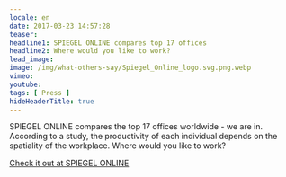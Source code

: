 ```yaml
---
locale: en
date: 2017-03-23 14:57:28
teaser: 
headline1: SPIEGEL ONLINE compares top 17 offices
headline2: Where would you like to work?
lead_image:
image: /img/what-others-say/Spiegel_Online_logo.svg.png.webp
vimeo: 
youtube:
tags: [ Press ]
hideHeaderTitle: true
---
```


SPIEGEL ONLINE compares the top 17 offices worldwide - we are in. According to a study, the productivity of each individual depends on the spatiality of the workplace. Where would you like to work?

[Check it out at SPIEGEL ONLINE](http://www.spiegel.de/karriere/bueros-im-vergleich-wo-wuerden-sie-gern-arbeiten-a-1139943.html)


